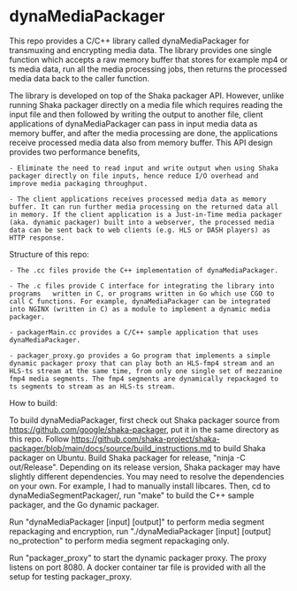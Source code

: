 # dynaMediaPackager
This repo provides a C/C++ library called dynaMediaPackager for transmuxing and encrypting media data. The library provides one single function which accepts a raw memory buffer that stores for example mp4 or ts media data, run all the media processing jobs, then returns the processed media data back to the caller function. 

The library is developed on top of the Shaka packager API. However, unlike running Shaka packager directly on a media file which requires reading the input file and then followed by writing the output to another file, client applications of dynaMediaPackager can pass in input media data as memory buffer, and after the media processing are done, the applications receive processed media data also from memory buffer. This API design provides two performance benefits, 

    - Eliminate the need to read input and write output when using Shaka packager directly on file inputs, hence reduce I/O overhead and improve media packaging throughput.

    - The client applications receives processed media data as memory buffer. It can run further media processing on the returned data all in memory. If the client application is a Just-in-Time media packager (aka. dynamic packager) built into a webserver, the processed media data can be sent back to web clients (e.g. HLS or DASH players) as HTTP response.  

Structure of this repo:

    - The .cc files provide the C++ implementation of dynaMediaPackager.

    - The .c files provide C interface for integrating the library into programs   written in C, or programs written in Go which use CGO to call C functions. For example, dynaMediaPackager can be integrated into NGINX (written in C) as a module to implement a dynamic media packager.

    - packagerMain.cc provides a C/C++ sample application that uses dynaMediaPackager.

    - packager_proxy.go provides a Go program that implements a simple dynamic packager proxy that can play both an HLS-fmp4 stream and an HLS-ts stream at the same time, from only one single set of mezzanine fmp4 media segments. The fmp4 segments are dynamically repackaged to ts segments to stream as an HLS-ts stream.

How to build:

To build dynaMediaPackager, first check out Shaka packager source from https://github.com/google/shaka-packager, put it in the same directory as this repo. Follow https://github.com/shaka-project/shaka-packager/blob/main/docs/source/build_instructions.md to build Shaka packager on Ubuntu. Build Shaka packager for release, "ninja -C out/Release". Depending on its release version, Shaka packager may have slightly different dependencies. You may need to resolve the dependencies on your own. For example, I had to manually install libcares. Then, cd to dynaMediaSegmentPackager/, run "make" to build the C++ sample packager, and the Go dynamic packager. 

Run "dynaMediaPackager [input] [output]" to perform media segment repackaging and encryption, run "./dynaMediaPackager [input] [output] no_protection" to perform media segment repackaging only. 

Run "packager_proxy" to start the dynamic packager proxy. The proxy listens on port 8080. A docker container tar file is provided with all the setup for testing packager_proxy. 
